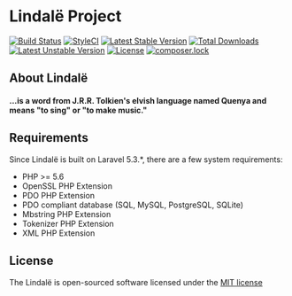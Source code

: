 # Lindalë Project

[![Build Status](https://travis-ci.org/lindelin/lindale.svg?branch=master)](https://travis-ci.org/lindelin/lindale)
[![StyleCI](https://styleci.io/repos/63577917/shield?branch=master)](https://styleci.io/repos/63577917)
[![Latest Stable Version](https://poser.pugx.org/lindelin/lindale/v/stable)](https://packagist.org/packages/lindelin/lindale)
[![Total Downloads](https://poser.pugx.org/lindelin/lindale/downloads)](https://packagist.org/packages/lindelin/lindale)
[![Latest Unstable Version](https://poser.pugx.org/lindelin/lindale/v/unstable)](https://packagist.org/packages/lindelin/lindale)
[![License](https://poser.pugx.org/lindelin/lindale/license)](https://packagist.org/packages/lindelin/lindale)
[![composer.lock](https://poser.pugx.org/lindelin/lindale/composerlock)](https://packagist.org/packages/lindelin/lindale)


## About Lindalë
#### ...is a word from J.R.R. Tolkien's elvish language named Quenya and means "to sing" or "to make music."

## Requirements
Since Lindalë is built on Laravel 5.3.*, there are a few system requirements:

- PHP >= 5.6
- OpenSSL PHP Extension
- PDO PHP Extension
- PDO compliant database (SQL, MySQL, PostgreSQL, SQLite)
- Mbstring PHP Extension
- Tokenizer PHP Extension
- XML PHP Extension

## License
The Lindalë is open-sourced software licensed under the [MIT license](https://github.com/lindelin/lindale/blob/master/LICENSE)